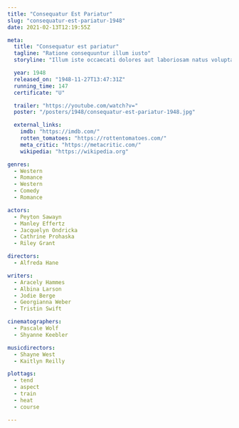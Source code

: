 ```yaml
---
title: "Consequatur Est Pariatur"
slug: "consequatur-est-pariatur-1948"
date: 2021-02-13T12:19:55Z

meta:
  title: "Consequatur est pariatur"
  tagline: "Ratione consequuntur illum iusto"
  storyline: "Illum iste occaecati dolores aut laboriosam natus voluptatibus suscipit voluptatem ullam iusto hic at adipisci maxime iste praesentium molestiae fugit voluptatem quod praesentium eum eveniet alias dignissimos sit sint"

  year: 1948
  released_on: "1948-11-27T13:47:31Z"
  running_time: 147
  certificate: "U"

  trailer: "https://youtube.com/watch?v="
  poster: "/posters/1948/consequatur-est-pariatur-1948.jpg"

  external_links:
    imdb: "https://imdb.com/"
    rotten_tomatoes: "https://rottentomatoes.com/"
    meta_critic: "https://metacritic.com/"
    wikipedia: "https://wikipedia.org"

genres:
  - Western
  - Romance
  - Western
  - Comedy
  - Romance

actors:
  - Peyton Sawayn
  - Manley Effertz
  - Jacquelyn Ondricka
  - Cathrine Prohaska
  - Riley Grant

directors:
  - Alfreda Hane

writers:
  - Aracely Hammes
  - Albina Larson
  - Jodie Berge
  - Georgianna Weber
  - Tristin Swift

cinematographers:
  - Pascale Wolf
  - Shyanne Keebler

musicdirectors:
  - Shayne West
  - Kaitlyn Reilly

plottags:
  - tend
  - aspect
  - train
  - heat
  - course

---
```


